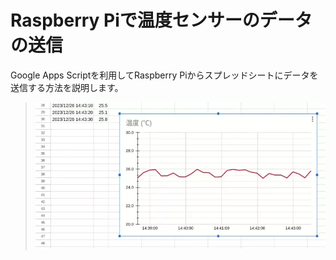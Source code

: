 # Raspberry Piで温度センサーのデータの送信

Google Apps Scriptを利用してRaspberry Piからスプレッドシートにデータを送信する方法を説明します。

> ![](spreadsheet.webp)
